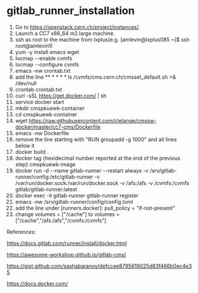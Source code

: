 # gitlab_runner_installation

1) Go to https://openstack.cern.ch/project/instances/.
2) Launch a CC7 x86_64 m2.large machine.
3) ssh as root to the machine from lxplus(e.g. [amlevin@lxplus085 ~]$ ssh root@amlevin1)
4) yum -y install emacs wget
5) locmap --enable cvmfs
6) locmap --configure cvmfs
7) emacs -nw crontab.txt
8) add the line ** * * * * ls /cvmfs/cms.cern.ch/cmsset_default.sh >& /dev/null
9) crontab crontab.txt
10) curl -sSL https://get.docker.com/ | sh 
11) service docker start
12) mkdir cmspkuewk-container
13) cd cmspkuewk-container
14) wget https://raw.githubusercontent.com/clelange/cmssw-docker/master/cc7-cms/Dockerfile
15) emacs -nw Dockerfile
16) remove the line starting with "RUN     groupadd -g 1000" and all lines below it
17) docker build .
18) docker tag {hexidecimal number reported at the end of the previous step} cmspkuewk-image
19) docker run -d --name gitlab-runner --restart always -v /srv/gitlab-runner/config:/etc/gitlab-runner -v /var/run/docker.sock:/var/run/docker.sock -v /afs:/afs -v /cvmfs:/cvmfs gitlab/gitlab-runner:latest
20) docker exec -it gitlab-runner gitlab-runner register
21) emacs -nw /srv/gitlab-runner/config/config.toml 
22) add the line under [runners.docker]: pull_policy = "if-not-present"
23) change volumes = ["/cache"] to volumes = ["/cache","/afs:/afs","/cvmfs:/cvmfs"]

References:

https://docs.gitlab.com/runner/install/docker.html

https://awesome-workshop.github.io/gitlab-cms/

https://gist.github.com/sashabaranov/defccee8795619025d83f466b0ec4e35

https://docs.docker.com/
